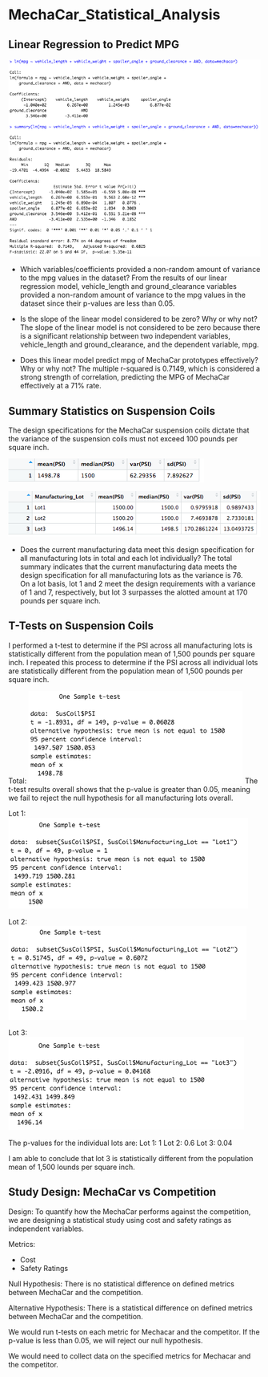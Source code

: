 # MechaCar_Statistical_Analysis

## Linear Regression to Predict MPG

![Linear_Regression_to_Predict_MPG](images/Linear_Regression_to_Predict_MPG.png)

- Which variables/coefficients provided a non-random amount of variance to the mpg values in the dataset?
From the results of our linear regression model, vehicle_length and ground_clearance variables provided a non-random amount of variance to the mpg values in the dataset since their p-values are less than 0.05. 

- Is the slope of the linear model considered to be zero? Why or why not?
The slope of the linear model is not considered to be zero because there is a significant relationship between two independent variables, vehicle_length and ground_clearance, and the dependent variable, mpg. 

- Does this linear model predict mpg of MechaCar prototypes effectively? Why or why not?
The multiple r-squared is 0.7149, which is considered a strong strength of correlation, predicting the MPG of MechaCar effectively at a 71% rate.

## Summary Statistics on Suspension Coils
The design specifications for the MechaCar suspension coils dictate that the variance of the suspension coils must not exceed 100 pounds per square inch.

![total_summary](images/total_summary.png)

![lot_summary](images/lot_summary.png)

- Does the current manufacturing data meet this design specification for all manufacturing lots in total and each lot individually?
The total summary indicates that the current manufacturing data meets the design specification for all manufacturing lots as the variance is 76.  
On a lot basis, lot 1 and 2 meet the design requirements with a variance of 1 and 7, respectively, but lot 3 surpasses the alotted amount at 170 pounds per square inch. 

## T-Tests on Suspension Coils
I performed a t-test to determine if the PSI across all manufacturing lots is statistically different from the population mean of 1,500 pounds per square inch. I repeated this process to determine if the PSI across all individual lots are statistically different from the population mean of 1,500 pounds per square inch.

Total:
![t_test_total](images/t_test_total.png)
The t-test results overall shows that the p-value is greater than 0.05, meaning we fail to reject the null hypothesis for all manufacturing lots overall. 

Lot 1:
![t_test_lot1](images/t_test_lot1.png)

Lot 2:
![t_test_lot2](images/t_test_lot2.png)

Lot 3:
![t_test_lot3](images/t_test_lot3.png)

The p-values for the individual lots are:
Lot 1: 1
Lot 2: 0.6
Lot 3: 0.04

I am able to conclude that lot 3 is statistically different from the population mean of 1,500 lounds per square inch.

## Study Design: MechaCar vs Competition

Design: To quantify how the MechaCar performs against the competition, we are designing a statistical study using cost and safety ratings as independent variables. 

Metrics:
- Cost
- Safety Ratings

Null Hypothesis: There is no statistical difference on defined metrics between MechaCar and the competition.

Alternative Hypothesis: There is a statistical difference on defined metrics between MechaCar and the competition.

We would run t-tests on each metric for Mechacar and the competitor. If the p-value is less than 0.05, we will reject our null hypothesis.

We would need to collect data on the specified metrics for Mechacar and the competitor.
